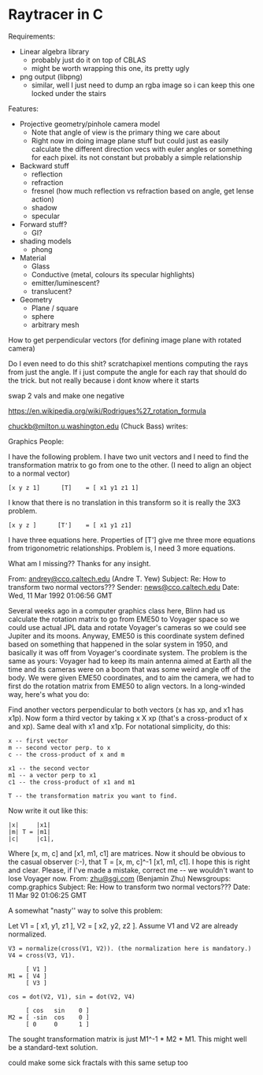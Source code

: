 # Raytracer in C
Requirements:
* Linear algebra library
  * probably just do it on top of CBLAS
  * might be worth wrapping this one, its pretty ugly
* png output (libpng)
  * similar, well I just need to dump an rgba image so i can keep this one locked under the stairs

Features:
* Projective geometry/pinhole camera model
  * Note that angle of view is the primary thing we care about
  * Right now im doing image plane stuff but could just as easily calculate the different direction vecs with euler angles or something for each pixel. its not constant but probably a simple relationship
* Backward stuff
  * reflection
  * refraction
  * fresnel (how much reflection vs refraction based on angle, get lense action)
  * shadow
  * specular
* Forward stuff?
  * GI?
* shading models
  * phong
* Material
  * Glass
  * Conductive (metal, colours its specular highlights)
  * emitter/luminescent?
  * translucent?
* Geometry
  * Plane / square
  * sphere
  * arbitrary mesh


How to get perpendicular vectors (for defining image plane with rotated camera)

Do I even need to do this shit? scratchapixel mentions computing the rays from just the angle. If i just compute the angle for each ray that should do the trick. but not really because i dont know where it starts

swap 2 vals and make one negative

https://en.wikipedia.org/wiki/Rodrigues%27_rotation_formula






chuckb@milton.u.washington.edu (Chuck Bass) writes:

Graphics People:

I have the following problem. I have two unit vectors and I need to find the transformation matrix to go from one to the other. (I need to align an object to a normal vector)

    [x y z 1]      [T]    = [ x1 y1 z1 1]

I know that there is no translation in this transform so it is really the 3X3 problem.

    [x y z ]      [T']    = [ x1 y1 z1]

I have three equations here. Properties of [T'] give me three more equations from trigonometric relationships. Problem is, I need 3 more equations.

What am I missing?? Thanks for any insight.

From: andrey@cco.caltech.edu (Andre T. Yew)
Subject: Re: How to transform two normal vectors???
Sender: news@cco.caltech.edu
Date: Wed, 11 Mar 1992 01:06:56 GMT

Several weeks ago in a computer graphics class here, Blinn had us calculate the rotation matrix to go from EME50 to Voyager space so we could use actual JPL data and rotate Voyager's cameras so we could see Jupiter and its moons. Anyway, EME50 is this coordinate system defined based on something that happened in the solar system in 1950, and basically it was off from Voyager's coordinate system. The problem is the same as yours: Voyager had to keep its main antenna aimed at Earth all the time and its cameras were on a boom that was some weird angle off of the body. We were given EME50 coordinates, and to aim the camera, we had to first do the rotation matrix from EME50 to align vectors. In a long-winded way, here's what you do:

Find another vectors perpendicular to both vectors (x has xp, and x1 has x1p). Now form a third vector by taking x X xp (that's a cross-product of x and xp). Same deal with x1 and x1p. For notational simplicity, do this:

    x -- first vector
    m -- second vector perp. to x
    c -- the cross-product of x and m

    x1 -- the second vector
    m1 -- a vector perp to x1
    c1 -- the cross-product of x1 and m1

    T -- the transformation matrix you want to find.

Now write it out like this:

    |x|     |x1|
    |m| T = |m1| 
    |c|     |c1|,

Where [x, m, c] and [x1, m1, c1] are matrices. Now it should be obvious to the casual observer (:-), that T = [x, m, c]^-1 [x1, m1, c1]. I hope this is right and clear. Please, if I've made a mistake, correct me -- we wouldn't want to lose Voyager now.
From: zhu@sgi.com (Benjamin Zhu)
Newsgroups: comp.graphics
Subject: Re: How to transform two normal vectors???
Date: 11 Mar 92 01:06:25 GMT

A somewhat "nasty'' way to solve this problem:

Let V1 = [ x1, y1, z1 ], V2 = [ x2, y2, z2 ]. Assume V1 and V2 are already normalized.

    V3 = normalize(cross(V1, V2)). (the normalization here is mandatory.)
    V4 = cross(V3, V1).
             
         [ V1 ]
    M1 = [ V4 ]
         [ V3 ]

    cos = dot(V2, V1), sin = dot(V2, V4)
            
         [ cos   sin    0 ]
    M2 = [ -sin  cos    0 ]
         [ 0     0      1 ]

The sought transformation matrix is just M1^-1 * M2 * M1. This might well be a standard-text solution. 



 could make some sick fractals with this same setup too